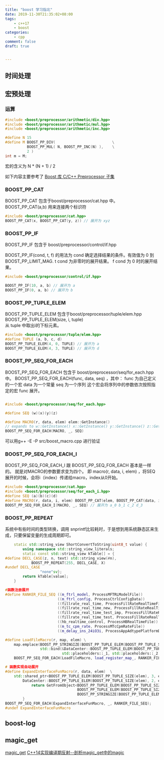 ```yaml
---
title: "boost 学习指北"
date: 2019-11-30T21:35:02+08:00
tags:
    - c++17
    - boost
categories:
    - cpp
comment: false
draft: true


---
```

## 时间处理

## 宏预处理

### 运算 ###

```cpp
#include <boost/preprocessor/arithmetic/div.hpp>
#include <boost/preprocessor/arithmetic/mul.hpp>
#include <boost/preprocessor/arithmetic/inc.hpp>

#define N 15
#define M BOOST_PP_DIV(                          \
          BOOST_PP_MUL( N, BOOST_PP_INC(N) ),    \
          2 )
int m = M;
```

宏的含义为  N * (N + 1) / 2







如下内容主要参考了
[Boost 库 C/C++ Preprocessor 子集](http://sns.hwcrazy.com/boost_1_41_0/libs/preprocessor/doc/index.html)

### BOOST_PP_CAT ###

BOOST_PP_CAT 包含于boost/preprocessor/cat.hpp 中。
BOOST_PP_CAT(a,b) 用来连接两个标识符

```cpp
#include <boost/preprocessor/cat.hpp>
BOOST_PP_CAT(x, BOOST_PP_CAT(y, z)) // 展开为 xyz
```

### BOOST_PP_IF ###

BOOST_PP_IF 包含于 boost/preprocessor/control/if.hpp

BOOST_PP_IF(cond, t, f) 的用法为
cond
确定选择结果的条件。有效值为 0 到 BOOST_PP_LIMIT_MAG.
t
cond 为非零时的展开结果。
f
cond 为 0 时的展开结果。

```cpp
#include <boost/preprocessor/control/if.hpp>

BOOST_PP_IF(10, a, b) // 展开为 a
BOOST_PP_IF(0, a, b) // 展开为 b
```

### BOOST_PP_TUPLE_ELEM ###

BOOST_PP_TUPLE_ELEM 包含于boost/preprocessor/tuple/elem.hpp
BOOST_PP_TUPLE_ELEM(size, i, tuple)  
从 tuple 中取出i的下标元素。

```cpp
#include <boost/preprocessor/tuple/elem.hpp>
#define TUPLE (a, b, c, d)
BOOST_PP_TUPLE_ELEM(4, 0, TUPLE) // 展开为 a
BOOST_PP_TUPLE_ELEM(4, 3, TUPLE) // 展开为 d
```

### BOOST_PP_SEQ_FOR_EACH ###

BOOST_PP_SEQ_FOR_EACH 包含于 boost/preprocessor/seq/for_each.hpp 中。
BOOST_PP_SEQ_FOR_EACH(func, data, seq) ，其中：
func 为自己定义的一个宏
data 为一个常量
seq 为一个序列
这个宏会将序列中的参数依次按照指定的宏 func 展开。

```cpp

#include <boost/preprocessor/seq/for_each.hpp>

#define SEQ (w)(x)(y)(z)

#define MACRO(r, data, elem) elem::GetInstance()
// expands to w::GetInstance() x::GetInstance() y::GetInstance() z::GetInstance()
BOOST_PP_SEQ_FOR_EACH(MACRO, _, SEQ)
```

可以用g++ -E -P src/boost_macro.cpp 进行验证

### BOOST_PP_SEQ_FOR_EACH_I ###

BOOST_PP_SEQ_FOR_EACH_I 跟 BOOST_PP_SEQ_FOR_EACH 基本是一样的。
就是对MACRO的参数要求变为四个。
即 macro(r, data, i, elem) ，将SEQ展开的时候，会将i（index）传递给macro，index从0开始。

```cpp
#include <boost/preprocessor/cat.hpp>
#include <boost/preprocessor/seq/for_each_i.hpp>
#define SEQ (a)(b)(c)(d)
#define MACRO(r, data, i, elem) BOOST_PP_CAT(elem, BOOST_PP_CAT(data, i))
BOOST_PP_SEQ_FOR_EACH_I(MACRO, _, SEQ) // 展开为 a_0 b_1 c_2 d_3

```



### BOOST_PP_REPEAT ###

系统中有些时间的类型转换，调用 snprintf比较耗时，于是想到用系统静态区来生成，只要保留变量的生成周期即可。

```cpp
    static std::string_view ShortConvertToString(uint8_t value) {
        using namespace std::string_view_literals;
        static const std::string_view kTable[] = {
#define DECL_CASE(z, n, text) std::string_view(#n),
            BOOST_PP_REPEAT(255, DECL_CASE, X)
#undef DECL_CASE
                "none"sv};
        return kTable[value];
    }
```





```cpp
#函数注册展开
#define RANKER_FILE_SEQ ((m_ftrl_model, ProcessMFTRLModelFile))                         \
                        ((m_ftrl_config, ProcessCtrlConfigData))                        \
                        ((fillrate_real_time, ProcessFillRateRealTimeFile))             \
                        ((fillrate_real_time_new, ProcessFillRateRealTimeNewFile))      \
                        ((fillrate_real_time_test_imp, ProcessFillRateRealTimeFile))    \
                        ((fillrate_real_time_test, ProcessFillRateRealTimeNewFile))     \
                        ((hb_realtime_control, ProcessHBRealTimeFile))                  \
                        ((m_tc_cpm_rate, ProcessMTcCpmRateFile))                        \
                        ((m_delay_ins_24iO3i, ProcessAppAdtypePlatformDevCc24hinsO3hinsFile))

#define LoadFileMacro(r, map, elem) \
    map.emplace(BOOST_PP_STRINGIZE(BOOST_PP_TUPLE_ELEM(BOOST_PP_TUPLE_SIZE(elem), 0, elem)),    \
                std::bind(&DataCenter::BOOST_PP_TUPLE_ELEM(BOOST_PP_TUPLE_SIZE(elem), 1, elem), \
                          std::placeholders::_1, std::placeholders::_2));
    BOOST_PP_SEQ_FOR_EACH(LoadFileMacro, load_register_map_, RANKER_FILE_SEQ);

# 函数实现自动展开
#define ExpandInterfaceFunMacro(r, data, elem)  \
    std::shared_ptr<BOOST_PP_TUPLE_ELEM(BOOST_PP_TUPLE_SIZE(elem), 3, elem)>                \
        DataCenter::BOOST_PP_TUPLE_ELEM(BOOST_PP_TUPLE_SIZE(elem), 2, elem) () {            \
            return GetFromObject<BOOST_PP_TUPLE_ELEM(BOOST_PP_TUPLE_SIZE(elem), 3, elem),   \
                                 BOOST_PP_TUPLE_ELEM(BOOST_PP_TUPLE_SIZE(elem), 4, elem)> ( \
                                 BOOST_PP_STRINGIZE(BOOST_PP_TUPLE_ELEM(BOOST_PP_TUPLE_SIZE(elem), 0, elem)));  \
        }
BOOST_PP_SEQ_FOR_EACH(ExpandInterfaceFunMacro, _, RANKER_FILE_SEQ);
#undef ExpandInterfaceFunMacro


```



## boost-log

## magic_get

[magic_get](https://github.com/apolukhin/magic_get)
[C++14实现编译期反射--剖析magic_get中的magic](http://purecpp.org/detail?id=1074)
